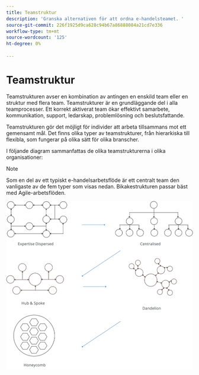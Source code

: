 ```yaml
---
title: Teamstruktur
description: 'Granska alternativen för att ordna e-handelsteamet. '
source-git-commit: 226f1925d9ca628c94b67a86888084a21cd7e336
workflow-type: tm+mt
source-wordcount: '125'
ht-degree: 0%

---
```



# Teamstruktur

Teamstrukturen avser en kombination av antingen en enskild team eller en struktur med flera team. Teamstrukturer är en grundläggande del i alla teamprocesser. Ett korrekt aktiverat team ökar effektivt samarbete, kommunikation, support, ledarskap, problemlösning och beslutsfattande.

Teamstrukturen gör det möjligt för individer att arbeta tillsammans mot ett gemensamt mål. Det finns olika typer av teamstrukturer, från hierarkiska till flexibla, som fungerar på olika sätt för olika branscher.

I följande diagram sammanfattas de olika teamstrukturerna i olika organisationer:

>[!NOTE]
>
>Som en del av ett typiskt e-handelsarbetsflöde är ett centralt team den vanligaste av de fem typer som visas nedan. Bikakestrukturen passar bäst med Agile-arbetsflöden.

![Gruppstrukturdiagram](../../assets/playbooks/team-structure.png)
